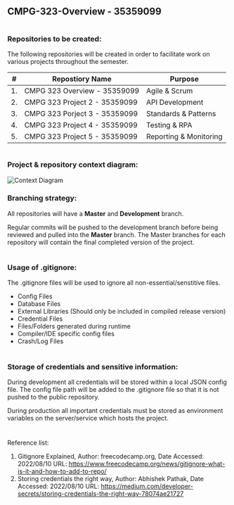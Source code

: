 ## CMPG-323-Overview - 35359099
#
### Repositories to be created:

The following repositories will be created in order to facilitate work on various projects throughout the semester.

| # | Repostiory Name | Purpose |
| - | - | - |
| 1. | CMPG 323 Overview - 35359099 | Agile & Scrum | 
| 2. | CMPG 323 Project 2 - 35359099 | API Development |
| 3. | CMPG 323 Porject 3 - 35359099 | Standards & Patterns |
| 4. | CMPG 323 Project 4 - 35359099 | Testing & RPA |
| 5. | CMPG 323 Project 5 - 35359099 | Reporting & Monitoring |
#
### Project & repository context diagram:
![Context Diagram](./context_diagram.jpeg)
### Branching strategy:
All repositories will have a **Master** and **Development** branch.

Regular commits will be pushed to the development branch before being reviewed and pulled into the **Master** branch. The Master branches for each repository will contain the final completed version of the project.
#
### Usage of .gitignore:
The .gitignore files will be used to ignore all non-essential/senstitive files.

- Config Files
- Database Files
- External Libraries (Should only be included in compiled release version)
- Credential Files
- Files/Folders generated during runtime
- Compiler/IDE specific config files
- Crash/Log Files
#
### Storage of credentials and sensitive information:
During development all credentials will be stored within a local JSON config file. The config file path will be added to the .gitignore file so that it is not pushed to the public repository. 

During production all important credentials must be stored as environment variables on the server/service which hosts the project.
#

Reference list:
1. Gitignore Explained, Author: freecodecamp.org, 
Date Accessed: 2022/08/10 URL: https://www.freecodecamp.org/news/gitignore-what-is-it-and-how-to-add-to-repo/ 
2. Storing credentials the right way, Author: Abhishek Pathak, Date Accessed: 2022/08/10 URL: https://medium.com/developer-secrets/storing-credentials-the-right-way-78074ae21727